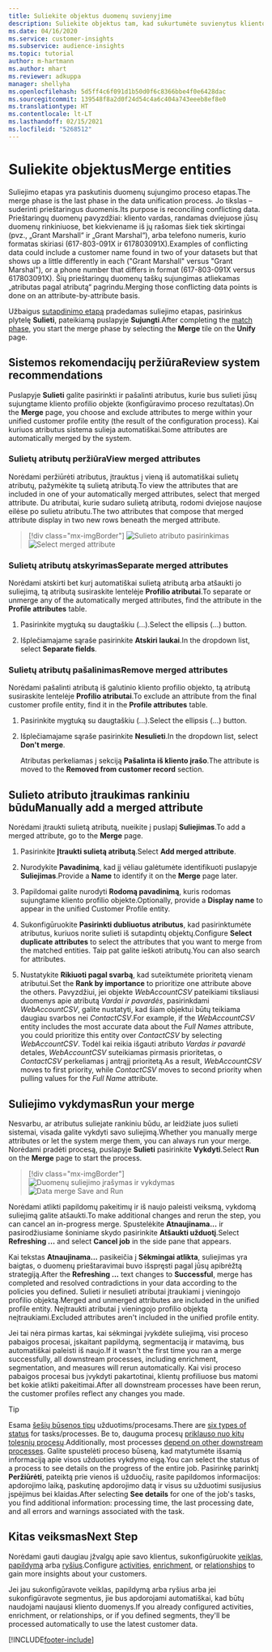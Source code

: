```yaml
---
title: Suliekite objektus duomenų suvienyjime
description: Suliekite objektus tam, kad sukurtumėte suvienytus kliento profilius.
ms.date: 04/16/2020
ms.service: customer-insights
ms.subservice: audience-insights
ms.topic: tutorial
author: m-hartmann
ms.author: mhart
ms.reviewer: adkuppa
manager: shellyha
ms.openlocfilehash: 5d5ff4c6f091d1b50d0f6c8366bbe4f0e6428dac
ms.sourcegitcommit: 139548f8a2d0f24d54c4a6c404a743eeeb8ef8e0
ms.translationtype: HT
ms.contentlocale: lt-LT
ms.lasthandoff: 02/15/2021
ms.locfileid: "5268512"
---
```

# <a name="merge-entities"></a><span data-ttu-id="9ede4-103">Suliekite objektus</span><span class="sxs-lookup"><span data-stu-id="9ede4-103">Merge entities</span></span>

<span data-ttu-id="9ede4-104">Suliejimo etapas yra paskutinis duomenų sujungimo proceso etapas.</span><span class="sxs-lookup"><span data-stu-id="9ede4-104">The merge phase is the last phase in the data unification process.</span></span> <span data-ttu-id="9ede4-105">Jo tikslas – suderinti prieštaringus duomenis.</span><span class="sxs-lookup"><span data-stu-id="9ede4-105">Its purpose is reconciling conflicting data.</span></span> <span data-ttu-id="9ede4-106">Prieštaringų duomenų pavyzdžiai: kliento vardas, randamas dviejuose jūsų duomenų rinkiniuose, bet kiekviename iš jų rašomas šiek tiek skirtingai (pvz., „Grant Marshall“ ir „Grant Marshal“), arba telefono numeris, kurio formatas skiriasi (617-803-091X ir 617803091X).</span><span class="sxs-lookup"><span data-stu-id="9ede4-106">Examples of conflicting data could include a customer name found in two of your datasets but that shows up a little differently in each ("Grant Marshall" versus "Grant Marshal"), or a phone number that differs in format (617-803-091X versus 617803091X).</span></span> <span data-ttu-id="9ede4-107">Šių prieštaringų duomenų taškų sujungimas atliekamas „atributas pagal atributą“ pagrindu.</span><span class="sxs-lookup"><span data-stu-id="9ede4-107">Merging those conflicting data points is done on an attribute-by-attribute basis.</span></span>

<span data-ttu-id="9ede4-108">Užbaigus [sutapdinimo etapą](match-entities.md) pradedamas suliejimo etapas, pasirinkus plytelę **Sulieti**, pateikiamą puslapyje **Sujungti**.</span><span class="sxs-lookup"><span data-stu-id="9ede4-108">After completing the [match phase](match-entities.md), you start the merge phase by selecting the **Merge** tile on the **Unify** page.</span></span>

## <a name="review-system-recommendations"></a><span data-ttu-id="9ede4-109">Sistemos rekomendacijų peržiūra</span><span class="sxs-lookup"><span data-stu-id="9ede4-109">Review system recommendations</span></span>

<span data-ttu-id="9ede4-110">Puslapyje **Sulieti** galite pasirinkti ir pašalinti atributus, kurie bus sulieti jūsų sujungtame kliento profilio objekte (konfigūravimo proceso rezultatas).</span><span class="sxs-lookup"><span data-stu-id="9ede4-110">On the **Merge** page, you choose and exclude attributes to merge within your unified customer profile entity (the result of the configuration process).</span></span> <span data-ttu-id="9ede4-111">Kai kuriuos atributus sistema sulieja automatiškai.</span><span class="sxs-lookup"><span data-stu-id="9ede4-111">Some attributes are automatically merged by the system.</span></span>

### <a name="view-merged-attributes"></a><span data-ttu-id="9ede4-112">Sulietų atributų peržiūra</span><span class="sxs-lookup"><span data-stu-id="9ede4-112">View merged attributes</span></span>

<span data-ttu-id="9ede4-113">Norėdami peržiūrėti atributus, įtrauktus į vieną iš automatiškai sulietų atributų, pažymėkite tą sulietą atributą.</span><span class="sxs-lookup"><span data-stu-id="9ede4-113">To view the attributes that are included in one of your automatically merged attributes, select that merged attribute.</span></span> <span data-ttu-id="9ede4-114">Du atributai, kurie sudaro sulietą atributą, rodomi dviejose naujose eilėse po sulietu atributu.</span><span class="sxs-lookup"><span data-stu-id="9ede4-114">The two attributes that compose that merged attribute display in two new rows beneath the merged attribute.</span></span>

> [!div class="mx-imgBorder"]
> <span data-ttu-id="9ede4-115">![Sulieto atributo pasirinkimas](media/configure-data-merge-profile-attributes.png "Sulieto atributo pasirinkimas")</span><span class="sxs-lookup"><span data-stu-id="9ede4-115">![Select merged attribute](media/configure-data-merge-profile-attributes.png "Select merged attribute")</span></span>

### <a name="separate-merged-attributes"></a><span data-ttu-id="9ede4-116">Sulietų atributų atskyrimas</span><span class="sxs-lookup"><span data-stu-id="9ede4-116">Separate merged attributes</span></span>

<span data-ttu-id="9ede4-117">Norėdami atskirti bet kurį automatiškai sulietą atributą arba atšaukti jo suliejimą, tą atributą susiraskite lentelėje **Profilio atributai**.</span><span class="sxs-lookup"><span data-stu-id="9ede4-117">To separate or unmerge any of the automatically merged attributes, find the attribute in the **Profile attributes** table.</span></span>

1. <span data-ttu-id="9ede4-118">Pasirinkite mygtuką su daugtaškiu (...).</span><span class="sxs-lookup"><span data-stu-id="9ede4-118">Select the ellipsis (...) button.</span></span>
  
2. <span data-ttu-id="9ede4-119">Išplečiamajame sąraše pasirinkite **Atskiri laukai**.</span><span class="sxs-lookup"><span data-stu-id="9ede4-119">In the dropdown list, select **Separate fields**.</span></span>

### <a name="remove-merged-attributes"></a><span data-ttu-id="9ede4-120">Sulietų atributų pašalinimas</span><span class="sxs-lookup"><span data-stu-id="9ede4-120">Remove merged attributes</span></span>

<span data-ttu-id="9ede4-121">Norėdami pašalinti atributą iš galutinio kliento profilio objekto, tą atributą susiraskite lentelėje **Profilio atributai**.</span><span class="sxs-lookup"><span data-stu-id="9ede4-121">To exclude an attribute from the final customer profile entity, find it in the **Profile attributes** table.</span></span>

1. <span data-ttu-id="9ede4-122">Pasirinkite mygtuką su daugtaškiu (...).</span><span class="sxs-lookup"><span data-stu-id="9ede4-122">Select the ellipsis (...) button.</span></span>
  
2. <span data-ttu-id="9ede4-123">Išplečiamajame sąraše pasirinkite **Nesulieti**.</span><span class="sxs-lookup"><span data-stu-id="9ede4-123">In the dropdown list, select **Don't merge**.</span></span>

   <span data-ttu-id="9ede4-124">Atributas perkeliamas į sekciją **Pašalinta iš kliento įrašo**.</span><span class="sxs-lookup"><span data-stu-id="9ede4-124">The attribute is moved to the **Removed from customer record** section.</span></span>

## <a name="manually-add-a-merged-attribute"></a><span data-ttu-id="9ede4-125">Sulieto atributo įtraukimas rankiniu būdu</span><span class="sxs-lookup"><span data-stu-id="9ede4-125">Manually add a merged attribute</span></span>

<span data-ttu-id="9ede4-126">Norėdami įtraukti sulietą atributą, nueikite į puslapį **Suliejimas**.</span><span class="sxs-lookup"><span data-stu-id="9ede4-126">To add a merged attribute, go to the **Merge** page.</span></span>

1. <span data-ttu-id="9ede4-127">Pasirinkite **Įtraukti sulietą atributą**.</span><span class="sxs-lookup"><span data-stu-id="9ede4-127">Select **Add merged attribute**.</span></span>

2. <span data-ttu-id="9ede4-128">Nurodykite **Pavadinimą**, kad jį vėliau galėtumėte identifikuoti puslapyje **Suliejimas**.</span><span class="sxs-lookup"><span data-stu-id="9ede4-128">Provide a **Name** to identify it on the **Merge** page later.</span></span>

3. <span data-ttu-id="9ede4-129">Papildomai galite nurodyti **Rodomą pavadinimą**, kuris rodomas sujungtame kliento profilio objekte.</span><span class="sxs-lookup"><span data-stu-id="9ede4-129">Optionally, provide a **Display name** to appear in the unified Customer Profile entity.</span></span>

4. <span data-ttu-id="9ede4-130">Sukonfigūruokite **Pasirinkti dubliuotus atributus**, kad pasirinktumėte atributus, kuriuos norite sulieti iš sutapdintų objektų.</span><span class="sxs-lookup"><span data-stu-id="9ede4-130">Configure **Select duplicate attributes** to select the attributes that you want to merge from the matched entities.</span></span> <span data-ttu-id="9ede4-131">Taip pat galite ieškoti atributų.</span><span class="sxs-lookup"><span data-stu-id="9ede4-131">You can also search for attributes.</span></span>

5. <span data-ttu-id="9ede4-132">Nustatykite **Rikiuoti pagal svarbą**, kad suteiktumėte prioritetą vienam atributui.</span><span class="sxs-lookup"><span data-stu-id="9ede4-132">Set the **Rank by importance** to prioritize one attribute above the others.</span></span> <span data-ttu-id="9ede4-133">Pavyzdžiui, jei objekte *WebAccountCSV* pateikiami tiksliausi duomenys apie atributą *Vardai ir pavardės*, pasirinkdami *WebAccountCSV*, galite nustatyti, kad šiam objektui būtų teikiama daugiau svarbos nei *ContactCSV*.</span><span class="sxs-lookup"><span data-stu-id="9ede4-133">For example, if the *WebAccountCSV* entity includes the most accurate data about the *Full Names* attribute, you could prioritize this entity over *ContactCSV* by selecting *WebAccountCSV*.</span></span> <span data-ttu-id="9ede4-134">Todėl kai reikia išgauti atributo *Vardas ir pavardė* detales, *WebAccountCSV* suteikiamas pirmasis prioritetas, o *ContactCSV* perkeliamas į antrąjį prioritetą.</span><span class="sxs-lookup"><span data-stu-id="9ede4-134">As a result, *WebAccountCSV* moves to first priority, while *ContactCSV* moves to second priority when pulling values for the *Full Name* attribute.</span></span>

## <a name="run-your-merge"></a><span data-ttu-id="9ede4-135">Suliejimo vykdymas</span><span class="sxs-lookup"><span data-stu-id="9ede4-135">Run your merge</span></span>

<span data-ttu-id="9ede4-136">Nesvarbu, ar atributus suliejate rankiniu būdu, ar leidžiate juos sulieti sistemai, visada galite vykdyti savo suliejimą.</span><span class="sxs-lookup"><span data-stu-id="9ede4-136">Whether you manually merge attributes or let the system merge them, you can always run your merge.</span></span> <span data-ttu-id="9ede4-137">Norėdami pradėti procesą, puslapyje **Sulieti** pasirinkite **Vykdyti**.</span><span class="sxs-lookup"><span data-stu-id="9ede4-137">Select **Run** on the **Merge** page to start the process.</span></span>

> [!div class="mx-imgBorder"]
> <span data-ttu-id="9ede4-138">![Duomenų suliejimo įrašymas ir vykdymas](media/configure-data-merge-save-run.png "Duomenų suliejimo įrašymas ir vykdymas")</span><span class="sxs-lookup"><span data-stu-id="9ede4-138">![Data merge Save and Run](media/configure-data-merge-save-run.png "Data merge Save and Run")</span></span>

<span data-ttu-id="9ede4-139">Norėdami atlikti papildomų pakeitimų ir iš naujo paleisti veiksmą, vykdomą suliejimą galite atšaukti.</span><span class="sxs-lookup"><span data-stu-id="9ede4-139">To make additional changes and rerun the step, you can cancel an in-progress merge.</span></span> <span data-ttu-id="9ede4-140">Spustelėkite **Atnaujinama...** ir pasirodžiusiame šoniniame skydo pasirinkite **Atšaukti užduotį**.</span><span class="sxs-lookup"><span data-stu-id="9ede4-140">Select **Refreshing ...** and select **Cancel job**  in the side pane that appears.</span></span>

<span data-ttu-id="9ede4-141">Kai tekstas **Atnaujinama...** pasikeičia į **Sėkmingai atlikta**, suliejimas yra baigtas, o duomenų prieštaravimai buvo išspręsti pagal jūsų apibrėžtą strategiją.</span><span class="sxs-lookup"><span data-stu-id="9ede4-141">After the **Refreshing ...** text changes to **Successful**, merge has completed and resolved contradictions in your data according to the policies you defined.</span></span> <span data-ttu-id="9ede4-142">Sulieti ir nesulieti atributai įtraukiami į vieningojo profilio objektą.</span><span class="sxs-lookup"><span data-stu-id="9ede4-142">Merged and unmerged attributes are included in the unified profile entity.</span></span> <span data-ttu-id="9ede4-143">Neįtraukti atributai į vieningojo profilio objektą neįtraukiami.</span><span class="sxs-lookup"><span data-stu-id="9ede4-143">Excluded attributes aren't included in the unified profile entity.</span></span>

<span data-ttu-id="9ede4-144">Jei tai nėra pirmas kartas, kai sėkmingai įvykdėte suliejimą, visi proceso pabaigos procesai, įskaitant papildymą, segmentaciją ir matavimą, bus automatiškai paleisti iš naujo.</span><span class="sxs-lookup"><span data-stu-id="9ede4-144">If it wasn't the first time you ran a merge successfully, all downstream processes, including enrichment, segmentation, and measures will rerun automatically.</span></span> <span data-ttu-id="9ede4-145">Kai visi proceso pabaigos procesai bus įvykdyti pakartotinai, klientų profiliuose bus matomi bet kokie atlikti pakeitimai.</span><span class="sxs-lookup"><span data-stu-id="9ede4-145">After all downstream processes have been rerun, the customer profiles reflect any changes you made.</span></span>

> [!TIP]
> <span data-ttu-id="9ede4-146">Esama [šešių būsenos tipų](system.md#status-types) užduotims/procesams.</span><span class="sxs-lookup"><span data-stu-id="9ede4-146">There are [six types of status](system.md#status-types) for tasks/processes.</span></span> <span data-ttu-id="9ede4-147">Be to, dauguma procesų [priklauso nuo kitų tolesnių procesų](system.md#refresh-policies).</span><span class="sxs-lookup"><span data-stu-id="9ede4-147">Additionally, most processes [depend on other downstream processes](system.md#refresh-policies).</span></span> <span data-ttu-id="9ede4-148">Galite spustelėti proceso būseną, kad matytumėte išsamią informaciją apie visos užduoties vykdymo eigą.</span><span class="sxs-lookup"><span data-stu-id="9ede4-148">You can select the status of a process to see details on the progress of the entire job.</span></span> <span data-ttu-id="9ede4-149">Pasirinkę parinktį **Peržiūrėti**, pateiktą prie vienos iš užduočių, rasite papildomos informacijos: apdorojimo laiką, paskutinę apdorojimo datą ir visus su užduotimi susijusius įspėjimus bei klaidas.</span><span class="sxs-lookup"><span data-stu-id="9ede4-149">After selecting **See details** for one of the job's tasks, you find additional information: processing time, the last processing date, and all errors and warnings associated with the task.</span></span>

## <a name="next-step"></a><span data-ttu-id="9ede4-150">Kitas veiksmas</span><span class="sxs-lookup"><span data-stu-id="9ede4-150">Next Step</span></span>

<span data-ttu-id="9ede4-151">Norėdami gauti daugiau įžvalgų apie savo klientus, sukonfigūruokite [veiklas](activities.md), [papildymą](enrichment-microsoft-graph.md) arba [ryšius](relationships.md).</span><span class="sxs-lookup"><span data-stu-id="9ede4-151">Configure [activities](activities.md), [enrichment](enrichment-microsoft-graph.md), or [relationships](relationships.md) to gain more insights about your customers.</span></span>

<span data-ttu-id="9ede4-152">Jei jau sukonfigūravote veiklas, papildymą arba ryšius arba jei sukonfigūravote segmentus, jie bus apdorojami automatiškai, kad būtų naudojami naujausi kliento duomenys.</span><span class="sxs-lookup"><span data-stu-id="9ede4-152">If you already configured activities, enrichment, or relationships, or if you defined segments, they'll be processed automatically to use the latest customer data.</span></span>




[!INCLUDE[footer-include](../includes/footer-banner.md)]